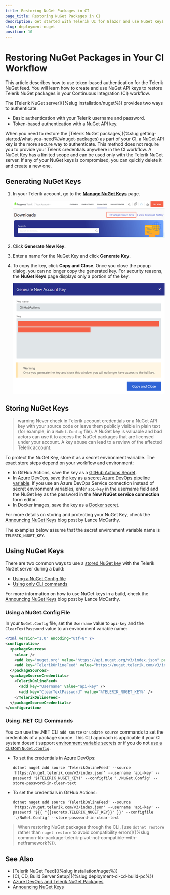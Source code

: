 ```yaml
---
title: Restoring NuGet Packages in CI
page_title: Restoring NuGet Packages in CI
description: Get started with Telerik UI for Blazor and use NuGet Keys to authenticate with the Telerik NuGet server and restore packages in your CI or desktop environment.
slug: deployment-nuget
position: 10
---
```


# Restoring NuGet Packages in Your CI Workflow

This article describes how to use token-based authentication for the Telerik NuGet feed. You will learn how to create and use NuGet API keys to restore Telerik NuGet packages in your Continuous Integration (CI) workflow.

The [Telerik NuGet server]({%slug installation/nuget%}) provides two ways to authenticate:

* Basic authentication with your Telerik username and password.
* Token-based authentication with a NuGet API key.

When you need to restore the [Telerik NuGet packages]({%slug getting-started/what-you-need%}#nuget-packages) as part of your CI, a NuGet API key is the more secure way to authenticate. This method does not require you to provide your Telerik credentials anywhere in the CI workflow. A NuGet Key has a limited scope and can be used only with the Telerik NuGet server. If any of your NuGet keys is compromised, you can quickly delete it and create a new one.


## Generating NuGet Keys

1. In your Telerik account, go to the [**Manage NuGet Keys**](https://www.telerik.com/account/downloads/nuget-keys) page.

    ![Manage NuGet Keys](../deployment/images/manage-nuget-keys.png)

1. Click **Generate New Key**.

1. Enter a name for the NuGet Key and click **Generate Key**.

1. To copy the key, click **Copy and Close**. Once you close the popup dialog, you can no longer copy the generated key. For security reasons, the **NuGet Keys** page displays only a portion of the key.

    ![Copy Generated NuGet Key](../deployment/images/copy-nuget-key.png)


## Storing NuGet Keys

>warning Never check in Telerik account credentials or a NuGet API key with your source code or leave them publicly visible in plain text (for example, in a `NuGet.Config` file). A NuGet key is valuable and bad actors can use it to access the NuGet packages that are licensed under your account. A key abuse can lead to a review of the affected Telerik account.

To protect the NuGet Key, store it as a secret environment variable. The exact store steps depend on your workflow and environment:

* In GitHub Actions, save the key as a [GitHub Actions Secret](https://docs.github.com/en/actions/security-guides/using-secrets-in-github-actions).
* In Azure DevOps, save the key as a [secret Azure DevOps pipeline variable](https://learn.microsoft.com/en-us/azure/devops/pipelines/process/set-secret-variables). If you use an Azure DevOps Service connection instead of secret environment variables, enter `api-key` in the username field and the NuGet key as the password in the **New NuGet service connection** form editor.
* In Docker images, save the key as a [Docker secret](https://docs.docker.com/tags/secrets/).

For more details on storing and protecting your NuGet Key, check the [Announcing NuGet Keys](https://www.telerik.com/blogs/announcing-nuget-keys) blog post by Lance McCarthy.

The examples below assume that the secret environment variable name is `TELERIK_NUGET_KEY`.


## Using NuGet Keys

There are two common ways to use a [stored NuGet key](#storing-nuget-keys) with the Telerik NuGet server during a build:

* [Using a NuGet.Config file](#using-a-nuget-config-file)
* [Using only CLI commands](#using-net-cli-commands)

For more information on how to use NuGet keys in a build, check the [Announcing NuGet Keys](https://www.telerik.com/blogs/announcing-nuget-keys) blog post by Lance McCarthy.

### Using a NuGet.Config File

In your `NuGet.Config` file, set the `Username` value to `api-key` and the `ClearTextPassword` value to an environment variable name:

<div class="skip-repl"></div>

````XML
<?xml version="1.0" encoding="utf-8" ?>
<configuration>
  <packageSources>
    <clear />
    <add key="nuget.org" value="https://api.nuget.org/v3/index.json" protocolVersion="3" />
    <add key="TelerikOnlineFeed" value="https://nuget.telerik.com/v3/index.json" protocolVersion="3" />
  </packageSources>
  <packageSourceCredentials>
    <TelerikOnlineFeed>
      <add key="Username" value="api-key" />
      <add key="ClearTextPassword" value="%TELERIK_NUGET_KEY%" />
    </TelerikOnlineFeed>
  </packageSourceCredentials>
</configuration>
````

### Using .NET CLI Commands

You can use the .NET CLI `add source` or `update source` commands to set the credentials of a package source. This CLI approach is applicable if your CI system doesn't support [environment variable secrets](#storing-nuget-keys) or if you do not [use a custom `NuGet.Config`](#using-a-nuget-config-file).

* To set the credentials in Azure DevOps:

    ````SH
    dotnet nuget add source 'TelerikOnlineFeed' --source 'https://nuget.telerik.com/v3/index.json' --username 'api-key' --password '$(TELERIK_NUGET_KEY)' --configfile './NuGet.Config' --store-password-in-clear-text
    ````

* To set the credentials in GitHub Actions:

    ````SH
    dotnet nuget add source 'TelerikOnlineFeed' --source 'https://nuget.telerik.com/v3/index.json' --username 'api-key' --password '${{ "{{secrets.TELERIK_NUGET_KEY}}" }}' --configfile './NuGet.Config' --store-password-in-clear-text
    ````

> When restoring NuGet packages through the CLI, [use `dotnet restore` rather than `nuget restore` to avoid compatibility errors]({%slug common-kb-package-telerik-pivot-not-compatible-with-netframework%}).


## See Also

* [Telerik NuGet Feed]({%slug installation/nuget%})
* [CI, CD, Build Server Setup]({%slug deployment-ci-cd-build-pc%})
* [Azure DevOps and Telerik NuGet Packages](https://www.telerik.com/blogs/azure-devops-and-telerik-nuget-packages)
* [Announcing NuGet Keys](https://www.telerik.com/blogs/announcing-nuget-keys)
